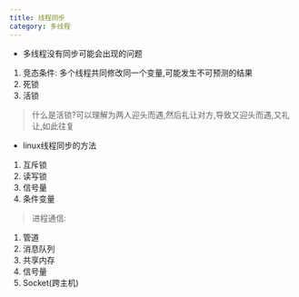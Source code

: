 ```yaml
---
title: 线程同步
category: 多线程
---
```


- 多线程没有同步可能会出现的问题
1. 竞态条件:
多个线程共同修改同一个变量,可能发生不可预测的结果
2. 死锁
3. 活锁
> 什么是活锁?可以理解为两人迎头而遇,然后礼让对方,导致又迎头而遇,又礼让,如此往复

- linux线程同步的方法
1. 互斥锁
2. 读写锁
3. 信号量
4. 条件变量
> 进程通信:
1. 管道
2. 消息队列
3. 共享内存
4. 信号量
5. Socket(跨主机)
